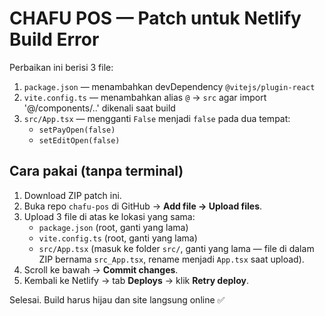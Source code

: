 
# CHAFU POS — Patch untuk Netlify Build Error

Perbaikan ini berisi 3 file:
1) `package.json` — menambahkan devDependency `@vitejs/plugin-react`
2) `vite.config.ts` — menambahkan alias `@` -> `src` agar import '@/components/..' dikenali saat build
3) `src/App.tsx` — mengganti `False` menjadi `false` pada dua tempat:
   - `setPayOpen(false)`
   - `setEditOpen(false)`

## Cara pakai (tanpa terminal)
1. Download ZIP patch ini.
2. Buka repo `chafu-pos` di GitHub → **Add file → Upload files**.
3. Upload 3 file di atas ke lokasi yang sama:
   - `package.json` (root, ganti yang lama)
   - `vite.config.ts` (root, ganti yang lama)
   - `src/App.tsx` (masuk ke folder `src/`, ganti yang lama — file di dalam ZIP bernama `src_App.tsx`, rename menjadi `App.tsx` saat upload).
4. Scroll ke bawah → **Commit changes**.
5. Kembali ke Netlify → tab **Deploys** → klik **Retry deploy**.

Selesai. Build harus hijau dan site langsung online ✅
